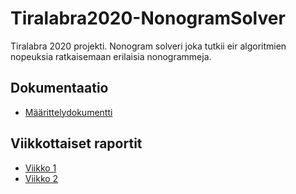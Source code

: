 # Tiralabra2020-NonogramSolver

Tiralabra 2020 projekti. Nonogram solveri joka tutkii eir algoritmien nopeuksia ratkaisemaan erilaisia nonogrammeja. 

## Dokumentaatio

* [Määrittelydokumentti](https://github.com/Lkonsta/Tiralabra2020-NonogramSolver/blob/master/dokumentaatio/Maarittelydokumentti.md)

## Viikkottaiset raportit

* [Viikko 1](https://github.com/Lkonsta/Tiralabra2020-NonogramSolver/blob/master/dokumentaatio/viikko_raportti_1.md)
* [Viikko 2](https://github.com/Lkonsta/Tiralabra2020-NonogramSolver/blob/master/dokumentaatio/viikko_raportti_2.md)
